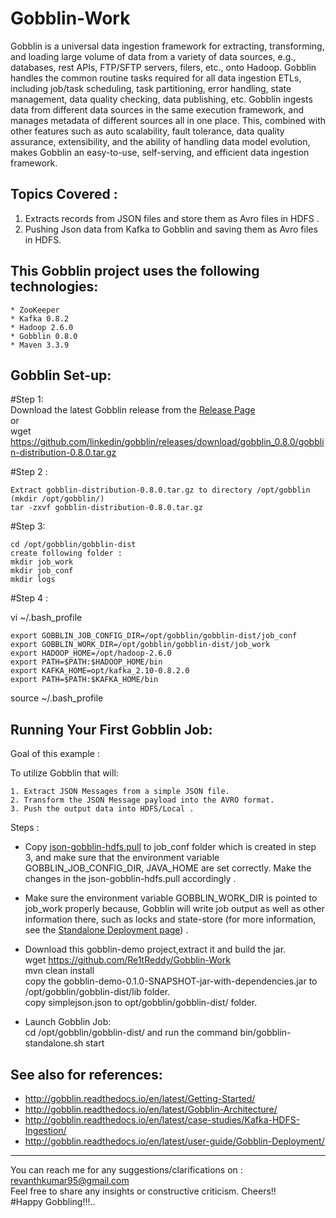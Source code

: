 # Gobblin-Work


Gobblin is a universal data ingestion framework for extracting, transforming, and loading large volume of data from a variety of data sources, e.g., databases, rest APIs, FTP/SFTP servers, filers, etc., onto Hadoop. Gobblin handles the common routine tasks required for all data ingestion ETLs, including job/task scheduling, task partitioning, error handling, state management, data quality checking, data publishing, etc. Gobblin ingests data from different data sources in the same execution framework, and manages metadata of different sources all in one place. This, combined with other features such as auto scalability, fault tolerance, data quality assurance, extensibility, and the ability of handling data model evolution, makes Gobblin an easy-to-use, self-serving, and efficient data ingestion framework.

Topics Covered :     
----------------

1. Extracts records from JSON files and store them as Avro files in HDFS .                                   
2. Pushing Json data from Kafka to Gobblin and saving them as Avro files in HDFS.       



This Gobblin project uses the following technologies:
----------------------------------------------------
    * ZooKeeper    
    * Kafka 0.8.2     
    * Hadoop 2.6.0      
    * Gobblin 0.8.0      
    * Maven 3.3.9        

Gobblin Set-up:              
--------------
#Step 1:         
	Download the latest Gobblin release from the <a href="https://github.com/linkedin/gobblin/releases">Release Page</a>    
	or          
	wget https://github.com/linkedin/gobblin/releases/download/gobblin_0.8.0/gobblin-distribution-0.8.0.tar.gz    
	
 #Step 2 :     
 
	Extract gobblin-distribution-0.8.0.tar.gz to directory /opt/gobblin (mkdir /opt/gobblin/)
	tar -zxvf gobblin-distribution-0.8.0.tar.gz
	
#Step 3:                 

	cd /opt/gobblin/gobblin-dist                 
	create following folder :          
	mkdir job_work         
	mkdir job_conf          
	mkdir logs        
	
#Step 4 :           

vi ~/.bash_profile          

	export GOBBLIN_JOB_CONFIG_DIR=/opt/gobblin/gobblin-dist/job_conf                   
	export GOBBLIN_WORK_DIR=/opt/gobblin/gobblin-dist/job_work                     
	export HADOOP_HOME=/opt/hadoop-2.6.0                           
	export PATH=$PATH:$HADOOP_HOME/bin                      
	export KAFKA_HOME=opt/kafka_2.10-0.8.2.0                          
	export PATH=$PATH:$KAFKA_HOME/bin                  
source ~/.bash_profile  

Running Your First Gobblin Job:        
-------------------------------
Goal of this example :             	

To utilize Gobblin that will:      

	1. Extract JSON Messages from a simple JSON file.
	2. Transform the JSON Message payload into the AVRO format.
	3. Push the output data into HDFS/Local .

Steps :               
* Copy <a href="https://github.com/Re1tReddy/Gobblin-Work/blob/master/gobblin-demo/src/main/resources/json-gobblin-hdfs.pull">json-gobblin-hdfs.pull</a> to job_conf folder which is created in step 3, and make sure that the environment variable GOBBLIN_JOB_CONFIG_DIR, JAVA_HOME are set correctly. Make the changes in the json-gobblin-hdfs.pull accordingly .                                 

* Make sure the environment variable GOBBLIN_WORK_DIR is pointed to job_work properly because, Gobblin will write job output as well as other information there, such as locks and state-store (for more information, see the <a href="http://gobblin.readthedocs.io/en/latest/user-guide/Gobblin-Deployment/#Standalone-Deployment"> Standalone Deployment page</a>) .               
* Download this gobblin-demo project,extract it and build the jar.               
	wget https://github.com/Re1tReddy/Gobblin-Work          
	mvn clean install            
	copy the gobblin-demo-0.1.0-SNAPSHOT-jar-with-dependencies.jar to /opt/gobblin/gobblin-dist/lib folder.           
	copy simplejson.json to  opt/gobblin/gobblin-dist/ folder.                 
	
* Launch Gobblin Job:             
	cd /opt/gobblin/gobblin-dist/ 
	and run the command    bin/gobblin-standalone.sh start          



See also for references:            
-----------------------
* http://gobblin.readthedocs.io/en/latest/Getting-Started/
* http://gobblin.readthedocs.io/en/latest/Gobblin-Architecture/ 
* http://gobblin.readthedocs.io/en/latest/case-studies/Kafka-HDFS-Ingestion/
* http://gobblin.readthedocs.io/en/latest/user-guide/Gobblin-Deployment/
------------------------------------------------------------------------------------------------------------------------------------     

You can reach me for any suggestions/clarifications on  : revanthkumar95@gmail.com                                              
Feel free to share any insights or constructive criticism. Cheers!!                                                           
#Happy Gobbling!!!..  
